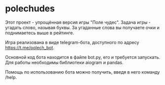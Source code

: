# polechudes

Этот проект - упрощённая версия игры "Поле чудес". Задача игры - угадать слово, называя буквы. За угаданные слова вы получаете очки и поднимаетесь выше в рейтинге.

Игра реализована в виде telegram-бота, доступного по адресу https://t.me/polech_bot.

Основной код бота находится в файле bot.py, его и требуется запускать. Для работы необходимы библиотеки aiogram и pandas.

Помощь по использованию бота можно получить, введя в него команду /help.
